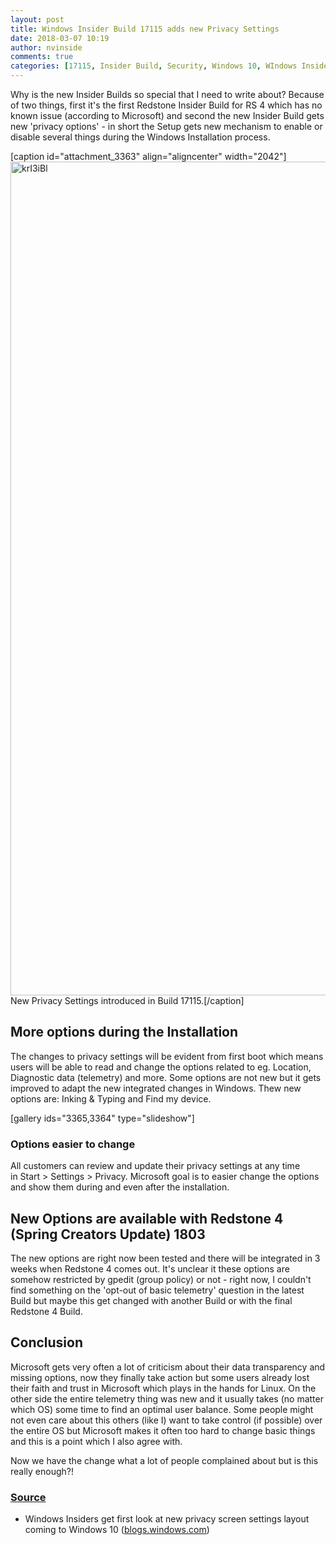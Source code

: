 ```yaml
---
layout: post
title: Windows Insider Build 17115 adds new Privacy Settings
date: 2018-03-07 10:19
author: nvinside
comments: true
categories: [17115, Insider Build, Security, Windows 10, WIndows Insider]
---
```

Why is the new Insider Builds so special that I need to write about? Because of two things, first it's the first Redstone Insider Build for RS 4 which has no known issue (according to Microsoft) and second the new Insider Build gets new 'privacy options' - in short the Setup gets new mechanism to enable or disable several things during the Windows Installation process.

[caption id="attachment_3363" align="aligncenter" width="2042"]<img class=" size-full wp-image-3363 aligncenter" src="https://chefkochblog.files.wordpress.com/2018/03/kri3ibl.jpg" alt="krI3iBl" width="2042" height="1334" /> New Privacy Settings introduced in Build 17115.[/caption]

<!--more-->

<h2>More options during the Installation</h2>

The changes to privacy settings will be evident from first boot which means users will be able to read and change the options related to eg. Location, Diagnostic data (telemetry) and more. Some options are not new but it gets improved to adapt the new integrated changes in Windows. Thew new options are: Inking &amp; Typing and Find my device.

[gallery ids="3365,3364" type="slideshow"]

<h3>Options easier to change</h3>

All customers can review and update their privacy settings at any time in Start &gt; Settings &gt; Privacy. Microsoft goal is to easier change the options and show them during and even after the installation.

<h2>New Options are available with Redstone 4 (Spring Creators Update) 1803</h2>

The new options are right now been tested and there will be integrated in 3 weeks when Redstone 4 comes out. It's unclear it these options are somehow restricted by gpedit (group policy) or not - right now, I couldn't find something on the 'opt-out of basic telemetry' question in the latest Build but maybe this get changed with another Build or with the final Redstone 4 Build.

<h2>Conclusion</h2>

Microsoft gets very often a lot of criticism about their data transparency and missing options, now they finally take action but some users already lost their faith and trust in Microsoft which plays in the hands for Linux. On the other side the entire telemetry thing was new and it usually takes (no matter which OS) some time to find an optimal user balance. Some people might not even care about this others (like I) want to take control (if possible) over the entire OS but Microsoft makes it often too hard to change basic things and this is a point which I also agree with.

Now we have the change what a lot of people complained about but is this really enough?!

<h3><span style="text-decoration:underline;">Source</span></h3>

<ul>
    <li>Windows Insiders get first look at new privacy screen settings layout coming to Windows 10 (<a href="https://blogs.windows.com/windowsexperience/2018/03/06/windows-insiders-get-first-look-new-privacy-screen-settings-layout-coming-windows-10/#Zm8Y6jreFrWjWoo6.97" target="_blank" rel="noopener">blogs.windows.com</a>)</li>
</ul>
